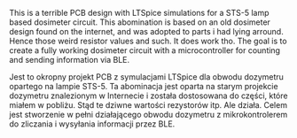 This is a terrible PCB design with LTSpice simulations for a STS-5 lamp based dosimeter circuit. This abomination is based on an old dosimeter design found on the internet, and was adopted to parts i had lying arround. Hence those weird resistor values and such. It does work tho. The goal is to create a fully working dosimeter circuit with a microcontroller for counting and sending information via BLE. 

Jest to okropny projekt PCB z symulacjami LTSpice dla obwodu dozymetru opartego na lampie STS-5. Ta abominacja jest oparta na starym projekcie dozymetru znalezionym w Internecie i została dostosowana do części, które miałem w pobliżu. Stąd te dziwne wartości rezystorów itp. Ale działa. Celem jest stworzenie w pełni działającego obwodu dozymetru z mikrokontrolerem do zliczania i wysyłania informacji przez BLE. 